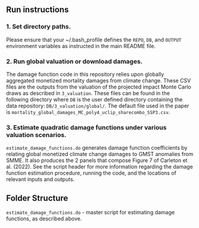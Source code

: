 ## Run instructions

### 1. Set directory paths.

Please ensure that your ~/.bash_profile defines the `REPO`, `DB`, and `OUTPUT` environment variables as instructed in the main README file.

### 2. Run global valuation or download damages.

The damage function code in this repository relies upon globally aggregated monetized mortality damages from climate change. These CSV files are the outputs from the valuation of the projected impact Monte Carlo draws as described in `3_valuation`. These files can be found in the following directory where `DB` is the user defined directory containing the data repository: `DB/3_valuation/global/`. The default file used in the paper is `mortality_global_damages_MC_poly4_uclip_sharecombo_SSP3.csv`.

### 3. Estimate quadratic damage functions under various valuation scenarios.

`estimate_damage_functions.do` generates damage function coefficients by relating global monetized climate change damages to GMST anomalies from SMME. It also produces the 2 panels that compose Figure 7 of Carleton et al. (2022). See the script header for more information regarding the damage function estimation procedure, running the code, and the locations of relevant inputs and outputs.

## Folder Structure

`estimate_damage_functions.do` - master script for estimating damage functions, as described above.
